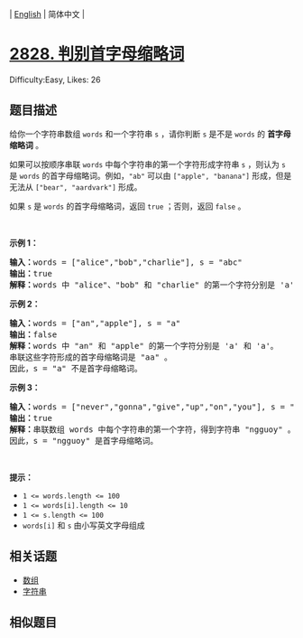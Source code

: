 
| [English](README_EN.md) | 简体中文 |

# [2828. 判别首字母缩略词](https://leetcode.cn/problems/check-if-a-string-is-an-acronym-of-words/)
Difficulty:Easy, Likes: 26

## 题目描述

<p>给你一个字符串数组&nbsp;<code>words</code> 和一个字符串 <code>s</code> ，请你判断 <code>s</code> 是不是 <code>words</code> 的 <strong>首字母缩略词</strong> 。</p>

<p>如果可以按顺序串联 <code>words</code> 中每个字符串的第一个字符形成字符串 <code>s</code> ，则认为 <code>s</code> 是 <code>words</code> 的首字母缩略词。例如，<code>"ab"</code> 可以由 <code>["apple", "banana"]</code> 形成，但是无法从 <code>["bear", "aardvark"]</code> 形成。</p>

<p>如果 <code>s</code> 是 <code>words</code> 的首字母缩略词，返回 <code>true</code><em> </em>；否则，返回<em> </em><code>false</code> 。</p>

<p>&nbsp;</p>

<p><strong class="example">示例 1：</strong></p>

<pre>
<strong>输入：</strong>words = ["alice","bob","charlie"], s = "abc"
<strong>输出：</strong>true
<strong>解释：</strong>words 中 "alice"、"bob" 和 "charlie" 的第一个字符分别是 'a'、'b' 和 'c'。因此，s = "abc" 是首字母缩略词。 
</pre>

<p><strong class="example">示例 2：</strong></p>

<pre>
<strong>输入：</strong>words = ["an","apple"], s = "a"
<strong>输出：</strong>false
<strong>解释：</strong>words 中 "an" 和 "apple" 的第一个字符分别是 'a' 和 'a'。
串联这些字符形成的首字母缩略词是 "aa" 。
因此，s = "a" 不是首字母缩略词。
</pre>

<p><strong class="example">示例 3：</strong></p>

<pre>
<strong>输入：</strong>words = ["never","gonna","give","up","on","you"], s = "ngguoy"
<strong>输出：</strong>true
<strong>解释：</strong>串联数组 words 中每个字符串的第一个字符，得到字符串 "ngguoy" 。
因此，s = "ngguoy" 是首字母缩略词。 
</pre>

<p>&nbsp;</p>

<p><strong>提示：</strong></p>

<ul>
	<li><code>1 &lt;= words.length &lt;= 100</code></li>
	<li><code>1 &lt;= words[i].length &lt;= 10</code></li>
	<li><code>1 &lt;= s.length &lt;= 100</code></li>
	<li><code>words[i]</code> 和 <code>s</code> 由小写英文字母组成</li>
</ul>


## 相关话题

- [数组](https://leetcode.cn/tag/array/)
- [字符串](https://leetcode.cn/tag/string/)

## 相似题目

